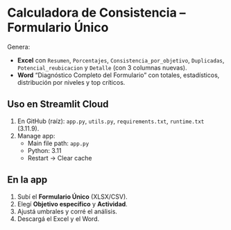 
# Calculadora de Consistencia – Formulario Único

Genera:
- **Excel** con `Resumen`, `Porcentajes`, `Consistencia_por_objetivo`, `Duplicadas`, `Potencial_reubicacion` y `Detalle` (con 3 columnas nuevas).
- **Word** “Diagnóstico Completo del Formulario” con totales, estadísticos, distribución por niveles y top críticos.

## Uso en Streamlit Cloud
1. En GitHub (raíz): `app.py`, `utils.py`, `requirements.txt`, `runtime.txt` (3.11.9).
2. Manage app:
   - Main file path: `app.py`
   - Python: 3.11
   - Restart → Clear cache

## En la app
1. Subí el **Formulario Único** (XLSX/CSV).
2. Elegí **Objetivo específico** y **Actividad**.
3. Ajustá umbrales y corré el análisis.
4. Descargá el Excel y el Word.
